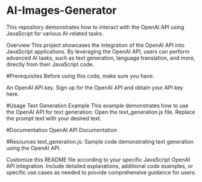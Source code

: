 # AI-Images-Generator

This repository demonstrates how to interact with the OpenAI API using JavaScript for various AI-related tasks.

Overview
This project showcases the integration of the OpenAI API into JavaScript applications. By leveraging the OpenAI API, users can perform advanced AI tasks, such as text generation, language translation, 
and more, directly from their JavaScript code.

#Prerequisites
Before using this code, make sure you have:

An OpenAI API key. Sign up for the OpenAI API and obtain your API key here.

#Usage
Text Generation Example
This example demonstrates how to use the OpenAI API for text generation:
Open the text_generation.js file.
Replace the prompt text with your desired text.

#Documentation
OpenAI API Documentation

#Resources
text_generation.js: Sample code demonstrating text generation using the OpenAI API.


Customize this README file according to your specific JavaScript OpenAI API integration. Include detailed explanations, additional code examples, or specific use cases as 
needed to provide comprehensive guidance for users.
